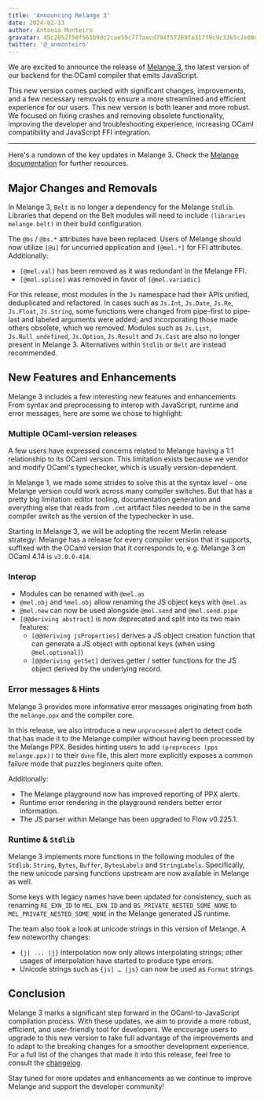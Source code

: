 ```yaml
---
title: 'Announcing Melange 3'
date: 2024-02-13
author: Antonio Monteiro
gravatar: 45c2052f50f561b9dc2cae59c777aecd794f57269fa317f9c9c3365c2e00d16f
twitter: '@_anmonteiro'
---
```


We are excited to announce the release of [Melange
3](https://github.com/melange-re/melange/releases/tag/3.0.0-51), the latest
version of our backend for the OCaml compiler that emits JavaScript.

This new version comes packed with significant changes, improvements, and a few
necessary removals to ensure a more streamlined and efficient experience for our
users. This new version is both leaner and more robust. We focused on fixing
crashes and removing obsolete functionality, improving the developer and
troubleshooting experience, increasing OCaml compatibility and JavaScript FFI
integration.

---

Here's a rundown of the key updates in Melange 3. Check the [Melange
documentation](https://melange.re/v3.0.0/) for further resources.

## Major Changes and Removals

In Melange 3, `Belt` is no longer a dependency for the Melange `Stdlib`.
Libraries that depend on the Belt modules will need to include `(libraries
melange.belt)` in their build configuration.

The `@bs` / `@bs.*` attributes have been replaced. Users of Melange should now
utilize `[@u]` for uncurried application and `[@mel.*]` for FFI attributes.
Additionally:

- `[@mel.val]` has been removed as it was redundant in the Melange FFI​​.
- `[@mel.splice]` was removed in favor of `[@mel.variadic]`

For this release, most modules in the `Js` namespace had their APIs unified,
deduplicated and refactored. In cases such as `Js.Int`, `Js.Date`, `Js.Re`,
`Js.Float`, `Js.String`, some functions were changed from pipe-first to
pipe-last and labeled arguments were added; and incorporating those made others
obsolete, which we removed. Modules such as `Js.List`, `Js.Null_undefined`,
`Js.Option`, `Js.Result` and `Js.Cast` are also no longer present in Melange 3.
Alternatives within `Stdlib` or `Belt` are instead​​ recommended.

## New Features and Enhancements

Melange 3 includes a few interesting new features and enhancements. From syntax
and preprocessing to interop with JavaScript, runtime and error messages, here are some
we chose to highlight:

### Multiple OCaml-version releases

A few users have expressed concerns related to Melange having a 1:1 relationship to its
OCaml version. This limitation exists because we vendor and modify OCaml's typechecker, 
which is usually version-dependent.

In Melange 1, we made some strides to solve this at the syntax level – one Melange version 
could work across many compiler switches. But that has a pretty big limitation: editor tooling,
documentation generation and everything else that reads from `.cmt` artifact files needed to be
in the same compiler switch as the version of the typechecker in use.
 
Starting in Melange 3, we will be adopting the recent Merlin release strategy: Melange has a
release for every compiler version that it supports, suffixed with the OCaml version that it 
corresponds to, e.g. Melange 3 on OCaml 4.14 is `v3.0.0-414`.

### Interop

- Modules can be renamed with `@mel.as`
- `@mel.obj` and `%mel.obj` allow renaming the JS object keys with `@mel.as`
- `@mel.new` can now be used alongside `@mel.send` and `@mel.send.pipe`
- `[@@deriving abstract]` is now deprecated and split into its two main
  features:
  - `[@@deriving jsProperties]` derives a JS object creation function that can
    generate a JS object with optional keys (when using `@mel.optional]`)
  - `[@@deriving getSet]` derives getter / setter functions for the JS object
    derived by the underlying record.

### Error messages & Hints

Melange 3 provides more informative error messages originating from both the
`melange.ppx` and the compiler core​​​​.

In this release, we also introduce a new `unprocessed` alert to detect code that
has made it to the Melange compiler without having been processed by the Melange
PPX. Besides hinting users to add `(preprocess (pps melange.ppx))` to their `dune`
file, this alert more explicitly exposes a common failure mode that puzzles
beginners quite often.

Additionally:

- The Melange playground now has improved reporting of PPX alerts.
- Runtime error rendering in the playground renders better error information.
- The JS parser within Melange has been upgraded to Flow v0.225.1.

### Runtime & `Stdlib`

Melange 3 implements more functions in the following modules of the `Stdlib`:
`String`, `Bytes`, `Buffer`, `BytesLabels` and `StringLabels`. Specifically, the
new unicode parsing functions upstream are now available in Melange as well.

Some keys with legacy names have been updated for consistency, such as renaming
`RE_EXN_ID` to `MEL_EXN_ID` and `BS_PRIVATE_NESTED_SOME_NONE` to
`MEL_PRIVATE_NESTED_SOME_NONE`​​ in the Melange generated JS runtime.

The team also took a look at unicode strings in this version of Melange. A few
noteworthy changes:

- `{j| ... |j}` interpolation​​​​ now only allows interpolating strings; other
  usages of interpolation have started to produce type errors.
- Unicode strings such as `{js| … |js}` can now be used as `Format` strings.

## Conclusion

Melange 3 marks a significant step forward in the OCaml-to-JavaScript
compilation process. With these updates, we aim to provide a more robust,
efficient, and user-friendly tool for developers. We encourage users to upgrade
to this new version to take full advantage of the improvements and to adapt to
the breaking changes for a smoother development experience. For a full list of
the changes that made it into this release, feel free to consult the
[changelog](https://github.com/melange-re/melange/blob/main/Changes.md#300-2024-01-28).

Stay tuned for more updates and enhancements as we continue to improve Melange
and support the developer community!
